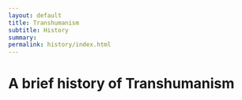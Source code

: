 ```yaml
---
layout: default
title: Transhumanism
subtitle: History
summary: 
permalink: history/index.html
---
```


# A brief history of Transhumanism
